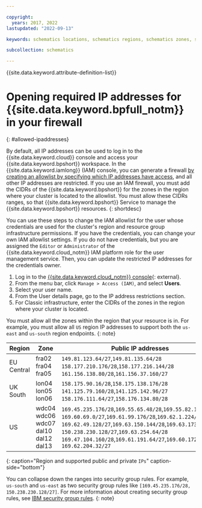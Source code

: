 ```yaml
---

copyright:
  years: 2017, 2022
lastupdated: "2022-09-13"

keywords: schematics locations, schematics regions, schematics zones, schematics endpoints, schematics service endpoints

subcollection: schematics

---
```


{{site.data.keyword.attribute-definition-list}}


# Opening required IP addresses for {{site.data.keyword.bpfull_notm}} in your firewall
{: #allowed-ipaddresses}

By default, all IP addresses can be used to log in to the {{site.data.keyword.cloud}} console and access your {{site.data.keyword.bpshort}} workspace. In the {{site.data.keyword.iamlong}} (IAM) console, you can generate a firewall [by creating an allowlist by specifying which IP addresses have access](/docs/account?topic=account-ips), and all other IP addresses are restricted. If you use an IAM firewall, you must add the CIDRs of the {{site.data.keyword.bpshort}} for the zones in the region where your cluster is located to the allowlist. You must allow these CIDRs ranges, so that {{site.data.keyword.bpshort}} Service to manage the {{site.data.keyword.bpshort}} resources.
{: shortdesc}

You can use these steps to change the IAM allowlist for the user whose credentials are used for the cluster's region and resource group infrastructure permissions. If you have the credentials, you can change your own IAM allowlist settings. If you do not have credentials, but you are assigned the `Editor` or `Administrator` of the {{site.data.keyword.cloud_notm}} IAM platform role for the user management service. Then, you can update the restricted IP addresses for the credentials owner.

1. Log in to the [{{site.data.keyword.cloud_notm}} console](https://cloud.ibm.com/login){: external}.
2. From the menu bar, click `Manage > Access (IAM)`, and select **Users**.
3. Select your user name.
4. From the User details page, go to the IP address restrictions section.
5. For Classic infrastructure, enter the CIDRs of the zones in the region where your cluster is located.

You must allow all the zones within the region that your resource is in. For example, you must allow all `US` region IP addresses to support both the `us-east` and `us-south` region endpoints.
{: note}

| Region | Zone | Public IP addresses | Private IP addresses |
| -- | -- | -- | -- |
| EU Central | fra02 </br> fra04 </br> fra05 | `149.81.123.64/27`,`149.81.135.64/28` </br> `158.177.210.176/28`,`158.177.216.144/28` </br> `161.156.138.80/28`,`161.156.37.160/27`| `10.123.76.192/26`,`10.134.233.192/26` </br> `10.194.127.64/26` </br> `10.75.204.128/26` |
| UK South | lon04  </br> lon05 </br> lon06 | `158.175.90.16/28`,`158.175.138.176/28` </br> `141.125.79.160/28`,`141.125.142.96/27` </br> `158.176.111.64/27`,`158.176.134.80/28` | `10.45.190.64/26`,`10.45.215.128/26` </br> `10.196.59.0/26` </br> `10.72.173.0/26` |
| US | wdc04 </br> wdc06 </br> wdc07 </br> dal10 </br> dal12 </br> dal13| `169.45.235.176/28`,`169.55.65.48/28`,`169.55.82.128/27` </br> `169.60.69.0/27`,`169.61.99.176/28`,`169.62.1.224/28` </br> `169.62.49.128/27`,`169.63.150.144/28`,`169.63.173.208/28` </br> `150.238.230.128/27`,`169.63.254.64/28` </br> `169.47.104.160/28`,`169.61.191.64/27`,`169.60.172.144/28` </br> `169.62.204.32/27` | `10.148.98.0/26`,`10.189.2.128/26` </br> `10.148.245.128/26` </br> `10.190.16.128/26`,`10.191.181.64/26` </br> `10.95.173.64/26` </br> `10.185.16.64/26` </br> `10.220.38.64/26` |
{: caption="Region and supported public and private `IPs`" caption-side="bottom"}

You can collapse down the ranges into security group rules. For example, `us-south` and `us-east` as two security group rules like `[169.45.235.176/28, 150.238.230.128/27]`. For more information about creating security group rules, see [IBM security group rules](/docs/security-groups?topic=security-groups-security-groups-guidelines#rules-1).
{: note}



